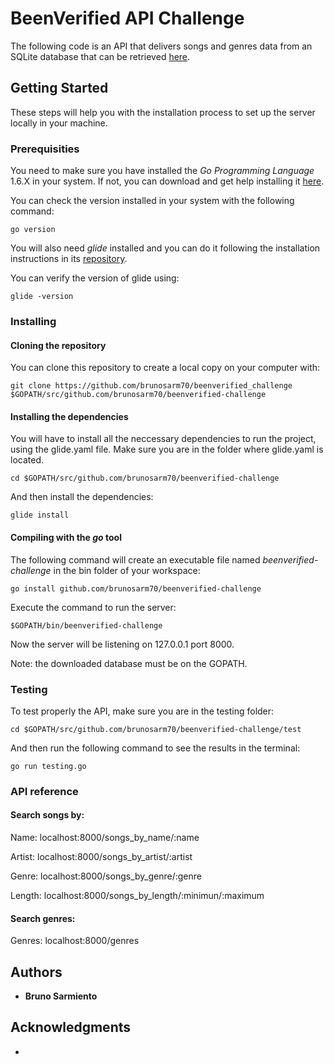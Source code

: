 # BeenVerified API Challenge

The following code is an API that delivers songs and genres data from an SQLite database that can be retrieved [here](https://s3.amazonaws.com/bv-challenge/jrdd.db).

## Getting Started

These steps will help you with the installation process to set up the server locally in your machine.

### Prerequisities

You need to make sure you have installed the *Go Programming Language* 1.6.X in your system. If not, you can download and get help installing it [here](https://golang.org/doc/install).

You can check the version installed in your system with the following command:
```
go version
```


You will also need *glide* installed and you can do it following the installation instructions in its [repository](https://github.com/Masterminds/glide).

You can verify the version of glide using:
```
glide -version
```


### Installing

#### Cloning the repository
You can clone this repository to create a local copy on your computer with:
```
git clone https://github.com/brunosarm70/beenverified_challenge $GOPATH/src/github.com/brunosarm70/beenverified-challenge
```

#### Installing the dependencies

You will have to install all the neccessary dependencies to run the project, using the glide.yaml file.
Make sure you are in the folder where glide.yaml is located.
```
cd $GOPATH/src/github.com/brunosarm70/beenverified-challenge
```
And then install the dependencies:
```
glide install
```

#### Compiling with the *go* tool

The following command will create an executable file named *beenverified-challenge* in the bin folder of your workspace:
```
go install github.com/brunosarm70/beenverified-challenge
```

Execute the command to run the server:
```
$GOPATH/bin/beenverified-challenge
```
Now the server will be listening on 127.0.0.1 port 8000.

Note: the downloaded database must be on the GOPATH.

### Testing

To test properly the API, make sure you are in the testing folder:

```
cd $GOPATH/src/github.com/brunosarm70/beenverified-challenge/test
```
And then run the following command to see the results in the terminal:
```
go run testing.go
```

### API reference

#### Search songs by:

Name: localhost:8000/songs_by_name/:name

Artist: localhost:8000/songs_by_artist/:artist

Genre: localhost:8000/songs_by_genre/:genre

Length: localhost:8000/songs_by_length/:minimun/:maximum

#### Search genres:
Genres: localhost:8000/genres


## Authors

* **Bruno Sarmiento**  


## Acknowledgments

* 
